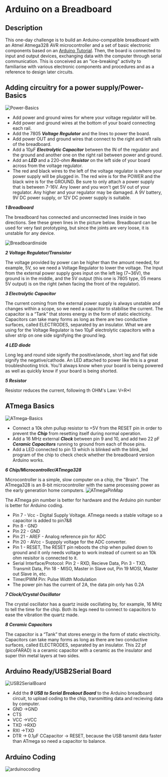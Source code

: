 # Arduino on a Breadboard

## Description
This one-day challenge is to build an Arduino-compatible breadboard with an Atmel Atmega328 AVR microcontroller and a set of basic electronic components based on an [Arduino Tutorial](https://docs.arduino.cc/hacking/hardware/building-an-arduino-on-a-breadboard). Then, the board is connected to input and output devices, exchanging data with the computer through serial communication. This is conceived as an "ice-breaking" activity to familiarise with various electronic components and procedures and as a reference to design later circuits.

## Adding circuitry for a power supply/Power-Basics
![Power-Basics](./images./powerbasics.jpg)
* Add power and ground wires for where your voltage regulator will be. 
* Add power and ground wires at the bottom of your board connecting each rail. 
* Add the 7805 ***Voltage Regulator*** and the lines to power the board. 
* Add power OUT and ground wires that connect to the right and left rails of the breadboard.
* Add a 10μF ***Electrolytic Capacitor*** between the IN of the regulator and the ground and another one on the right rail between power and ground.
* Add an ***LED*** and a 220-ohm ***Resistor*** on the left side of your board across from the voltage regulator.
* The red and black wires to the left of the voltage regulator is where your power supply will be plugged in. The red wire is for the POWER and the black wire is for the GROUND. Be sure to only attach a power supply that is between 7-16V. Any lower and you won't get 5V out of your regulator. Any higher and your regulator may be damaged. A 9V battery, 9V DC power supply, or 12V DC power supply is suitable.

***1 Breadboard***

The breadboard has connected and unconnected lines inside in two directions. See these green lines in the picture below. Breadboard can be used for very fast prototyping, but since the joints are very loose, it is unstable for any device.

![Breadboardinside](./images./breadboardinside.jpg)

***2 Voltage Regulator/Transistor***

The voltage provided by power can be higher than the amount needed, for example, 5V, so we need a Voltage Regulator to lower the voltage. The Input from the external power supply goes input on the left leg (7~36V), the ground is in the middle, and the 5V output (this one is 7805 type, 05 means 5V output) is on the right (when facing the front of the regulator).

***3 Electrolytic Capacitor***

The current coming from the external power supply is always unstable and changes within a scope, so we need a capacitor to stabilise the current. The capacitor is a “Tank” that stores energy in the form of static electricity. Capacitors can take many forms as long as there are two conductive surfaces, called ELECTRODES, separated by an insulator. What we are using for the Voltage Regulator is two 10μF electrolytic capacitors with a silver strip on one side signifying the ground leg.

***4 LED diode*** 
 
Long leg and round side signify the positive/anode, short leg and flat side signify the negative/cathode. An LED attached to power like this is a great troubleshooting trick. You'll always know when your board is being powered as well as quickly know if your board is being shorted.

***5 Resistor***

Resistor reduces the current, following th OHM's Law: V=R*I

## ATmega Basics
![ATmega-Basics](./images./ATmegabasics.jpg)
* Connect a 10k ohm pullup resistor to +5V from the RESET pin in order to prevent the ***Chip*** from resetting itself during normal operation.
* Add a 16 MHz external ***Clock*** between pin 9 and 10, and add two 22 pF ***Ceramic Capacitors*** running to ground from each of those pins.
* Add a LED connected to pin 13 which is blinked with the blink_led program of the chip to check check whether the breadboard version Arduino works.

***6 Chip/Microcontroller/ATmega328***

Microcontroller is a simple, slow computer on a chip, the "Brain". The ATmega328 is an 8-bit microcontroller with the same processing power as the early generation home computers.
![ATmegaPinMap](./images./atmegapinmap.jpeg)

The ATmega pin number is better for hardware and the Arduino pin number is better for Arduino coding.

* Pin 7 - Vcc - Digital Supply Voltage. ATmega needs a stable voltage so a capacitor is added to pin7&8
* Pin 8 - GND
* Pin 22 - GND
* Pin 21 - AREF - Analog reference pin for ADC
* Pin 20 - AVcc - Suppply voltage for the ADC converter.
* Pin 1 - RESET, The RESET pin reboots the chip when pulled down to ground and it only needs voltage to work instead of current so an 10k ohm resisitor is connected to it.
* Serial Interface/Protocol: Pin 2 - RXD, Recieve Data, Pin 3 - TXD, Transmit Data, Pin 18 - MISO, Master in Slave out, Pin 19 MOSI, Master out Slave in, etc.
* Timer/PWM Pin: Pulse Width Modulation
* The power pin has the current of 2A, the data pin only has 0.2A

***7 Clock/Crystal Oscillator***

The crystal oscillator has a quartz inside oscillating by, for example, 16 MHz to tell the time for the chip. Both its legs need to connect to capacitors to ease the vibration the quartz made.

***8 Ceramic Capacitors***

The capacitor is a “Tank” that stores energy in the form of static electricity. Capacitors can take many forms as long as there are two conductive surfaces, called ELECTRODES, separated by an insulator. This 22 pf (picoFARAD) is a ceramic capacitor with a ceramic as the insulator and super thin metal layers at two sides.

## Arduino Ready/USB2Serial Board
![USB2SerialBoard](./images./USB2SerialBoard.jpg)
* Add the ***9 USB to Serial Breakout Board*** to the Arduino breadboard circuit, to upload coding to the chip, transmitting data and recieving data by computer.
* GND ->GND
* CTS
* VCC ->VCC
* TXD ->RXD
* RXI ->TXD
* DTR -> 0.1μF CCapacitor -> RESET, because the USB tansmit data faster than ATmega so need a capacitor to balance.

## Arduino Coding
![arduinocoding](./images./arduinocoding.jpg)






















